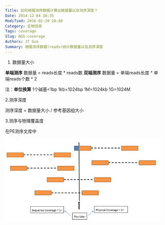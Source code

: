 ```yaml
---
Title: 如何根据测序数据计算出数据量以及测序深度？
Date: 2014-12-04 16:35
Modified: 2016-02-29 20:40
Category: 生物信息
Tags: coverage
Slug: NGS-coverage
Authors: JT Guo
Summary: 根据测序数据(reads)统计数据量以及测序深度
---
```

1. 数据量大小

**单端测序** 数据量 = reads长度 * reads数
**双端测序** 数据量 = 单端reads长度 \* 单端reads个数 \* 2

注：**单位换算** 1个碱基=1bp 1kb=1024bp 1M=1024kb 1G=1024M

2.测序深度

测序深度 = 数据量大小 / 参考基因组大小

3.测序与物理覆盖度

在PE测序文库中

![coverage](images/coverage.png)